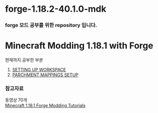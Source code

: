 # forge-1.18.2-40.1.0-mdk

### forge 모드 공부를 위한 repository 입니다.




# Minecraft Modding 1.18.1 with Forge
현재까지 공부한 부분 
1. [SETTING UP WORKSPACE](https://youtu.be/eqY17yWENEI)
2. [PARCHMENT MAPPINGS SETUP](https://youtu.be/x1B5DgyShG4)



### 참고자료
동영상 70개<br>
[Minecraft 1.18.1 Forge Modding Tutorials](https://youtube.com/playlist?list=PLKGarocXCE1Hut51TKKqZKqVZtKLZC48x)
